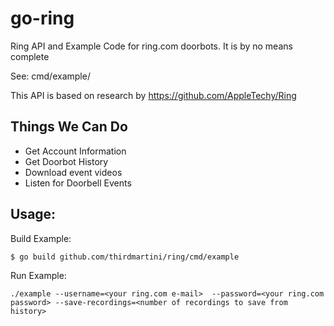 # go-ring

Ring API and Example Code for ring.com doorbots. It is by no means complete

See: cmd/example/

This API is based on research by https://github.com/AppleTechy/Ring

## Things We Can Do
* Get Account Information
* Get Doorbot History
* Download event videos
* Listen for Doorbell Events

## Usage:

Build Example:

```$ go build github.com/thirdmartini/ring/cmd/example```

Run Example:

```./example --username=<your ring.com e-mail>  --password=<your ring.com password> --save-recordings=<number of recordings to save from history> ```



